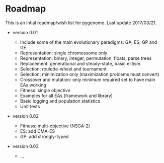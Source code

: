 # Roadmap

This is an intial roadmap/wish list for pygenome.
Last update 2017/03/21.

* version 0.01

  + Include some of the main evolutionary paradigms: GA, ES, GP and GE.
  + Representation: single chromossome only
  + Representation: binary, integer, permutation, floats, parse trees
  + Replacement: generational and steady-state, basic elitism
  + Selection: roulette-wheel and tournament
  + Selection: minimization only (maximization problems must convert)
  + Crossover and mutation: only minimum required set to have main EAs working
  + Fitness: single objective
  + Examples for all EAs (framework and library)
  + Basic logging and population statistics
  + Unit tests

* version 0.02

  + Fitness: multi-objective (NSGA-2)
  + ES: add CMA-ES
  + GP: add strongly-typed 

* version 0.03

  + ...